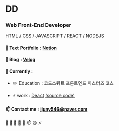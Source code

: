 # DD

### Web Front-End Developer
HTML / CSS / JAVASCRIPT / REACT / NODEJS 

#### 💬 Text Portfolio : [Notion](https://www.notion.so/JJUNY-7b6d60cb92474cf68c5880f78b04b494)
 
#### 💬 Blog : [Velog](https://velog.io/@jjunyjjuny)

#### 🌱 Currently  : 

 - ✏️ Education : 코드스쿼트 프론트엔드 마스터즈 코스
 
 - ⚡ work : [Deact](https://jjuny-translator.herokuapp.com/)  [(source code)](https://github.com/jjunyjjuny/Deact) 


#### 📫 Contact me : jjuny546@naver.com


 🔭 🌱 👯 🤔 💬 📫 😄 ⚡ 

